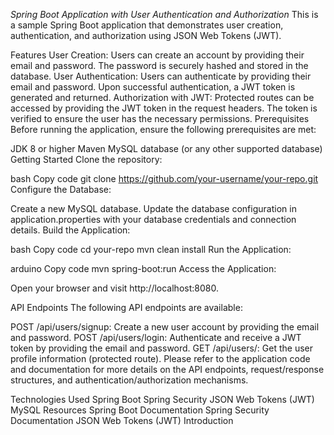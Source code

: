 *Spring Boot Application with User Authentication and Authorization*
This is a sample Spring Boot application that demonstrates user creation, authentication, and authorization using JSON Web Tokens (JWT).

Features
User Creation: Users can create an account by providing their email and password. The password is securely hashed and stored in the database.
User Authentication: Users can authenticate by providing their email and password. Upon successful authentication, a JWT token is generated and returned.
Authorization with JWT: Protected routes can be accessed by providing the JWT token in the request headers. The token is verified to ensure the user has the necessary permissions.
Prerequisites
Before running the application, ensure the following prerequisites are met:

JDK 8 or higher
Maven
MySQL database (or any other supported database)
Getting Started
Clone the repository:

bash
Copy code
git clone https://github.com/your-username/your-repo.git
Configure the Database:

Create a new MySQL database.
Update the database configuration in application.properties with your database credentials and connection details.
Build the Application:

bash
Copy code
cd your-repo
mvn clean install
Run the Application:

arduino
Copy code
mvn spring-boot:run
Access the Application:

Open your browser and visit http://localhost:8080.

API Endpoints
The following API endpoints are available:

POST /api/users/signup: Create a new user account by providing the email and password.
POST /api/users/login: Authenticate and receive a JWT token by providing the email and password.
GET /api/users/: Get the user profile information (protected route).
Please refer to the application code and documentation for more details on the API endpoints, request/response structures, and authentication/authorization mechanisms.

Technologies Used
Spring Boot
Spring Security
JSON Web Tokens (JWT)
MySQL
Resources
Spring Boot Documentation
Spring Security Documentation
JSON Web Tokens (JWT) Introduction
